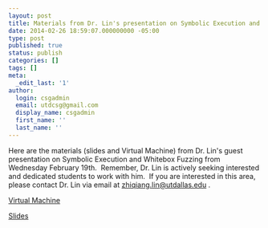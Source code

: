 ```yaml
---
layout: post
title: Materials from Dr. Lin's presentation on Symbolic Execution and Whitebox Fuzzing
date: 2014-02-26 18:59:07.000000000 -05:00
type: post
published: true
status: publish
categories: []
tags: []
meta:
  _edit_last: '1'
author:
  login: csgadmin
  email: utdcsg@gmail.com
  display_name: csgadmin
  first_name: ''
  last_name: ''
---
```


Here are the materials (slides and Virtual Machine) from Dr. Lin's guest presentation on Symbolic Execution and Whitebox Fuzzing from Wednesday February 19th.  Remember, Dr. Lin is actively seeking interested and dedicated students to work with him.  If you are interested in this area, please contact Dr. Lin via email at zhiqiang.lin@utdallas.edu .

[Virtual Machine](https://dl.dropboxusercontent.com/u/1582732/Ubuntu-fuzzgrind.zip)

[Slides](https://dl.dropboxusercontent.com/u/1582732/lec.pdf)
